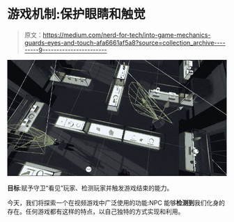 # 游戏机制:保护眼睛和触觉

> 原文：<https://medium.com/nerd-for-tech/into-game-mechanics-guards-eyes-and-touch-afa6661af5a8?source=collection_archive---------9----------------------->

![](img/459f875af02a6e0d153895bc568e7a30.png)

**目标**:赋予守卫“看见”玩家、检测玩家并触发游戏结束的能力。

今天，我们将探索一个在视频游戏中广泛使用的功能:NPC 能够**检测到**我们化身的存在。任何游戏都有这样的特点，以自己独特的方式实现和利用。